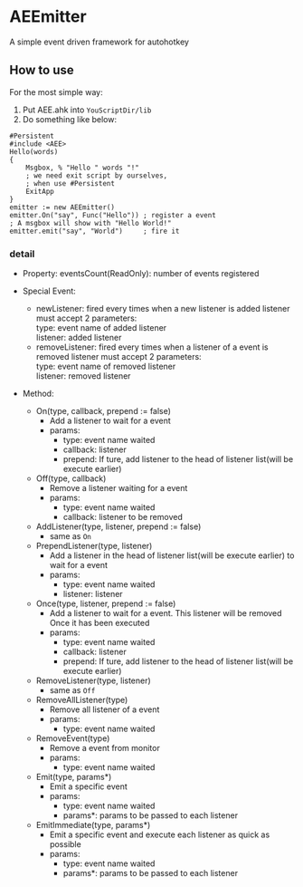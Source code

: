 # AEEmitter
A simple event driven framework for autohotkey

## How to use

For the most simple way:  
1. Put AEE.ahk into `YouScriptDir/lib`
2. Do something like below:
```autohotkey
#Persistent
#include <AEE>
Hello(words)
{
    Msgbox, % "Hello " words "!"
    ; we need exit script by ourselves, 
    ; when use #Persistent
    ExitApp
}
emitter := new AEEmitter()
emitter.On("say", Func("Hello")) ; register a event
; A msgbox will show with "Hello World!"
emitter.emit("say", "World")     ; fire it
```

### detail

- Property:
eventsCount(ReadOnly): number of events registered

- Special Event:
  - newListener: fired every times when a new listener is added
             listener must accept 2 parameters:  
                type: event name of added listener  
                listener: added listener
  - removeListener: fired every times when a listener of a event is removed
             listener must accept 2 parameters:  
                type: event name of removed listener  
                listener: removed listener
- Method:
  - On(type, callback, prepend := false)
    - Add a listener to wait for a event
    - params:
      - type: event name waited
      - callback: listener
      - prepend: If ture, add listener to the head of listener list(will be execute earlier)
  - Off(type, callback)
    - Remove a listener waiting for a event
    - params:
      - type: event name waited
      - callback: listener to be removed
  - AddListener(type, listener, prepend := false)
    - same as `On`
  - PrependListener(type, listener) 
    - Add a listener in the head of listener list(will be execute earlier) to wait for a event
    - params:
      - type: event name waited
      - listener: listener
  - Once(type, listener, prepend := false)
    - Add a listener to wait for a event. This listener will be removed Once it has been executed
    - params:
      - type: event name waited 
      - callback: listener 
      - prepend: If ture, add listener to the head of listener list(will be execute earlier)
  - RemoveListener(type, listener)
    - same as `Off`
  - RemoveAllListener(type)
    - Remove all listener of a event
    - params:
      - type: event name waited
  - RemoveEvent(type)
    - Remove a event from monitor
    - params:
      - type: event name waited
  - Emit(type, params*)
    - Emit a specific event 
    - params:
      - type: event name waited
      - params*: params to be passed to each listener
  - EmitImmediate(type, params*)
    - Emit a specific event and execute each listener as quick as possible
    - params:
      - type: event name waited
      - params*: params to be passed to each listener
